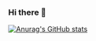 ### Hi there 👋

[![Anurag's GitHub stats](https://github-readme-stats.vercel.app/api?username=dmisl)](https://github.com/anuraghazra/github-readme-stats)

<!--
**dmisl/dmisl** is a ✨ _special_ ✨ repository because its `README.md` (this file) appears on your GitHub profile.

Here are some ideas to get you started:

- 🔭 I’m currently working on ...
- 🌱 I’m currently learning ...
- 👯 I’m looking to collaborate on ...
- 🤔 I’m looking for help with ...
- 💬 Ask me about ...
- 📫 How to reach me: ...
- 😄 Pronouns: ...
- ⚡ Fun fact: ...
-->
